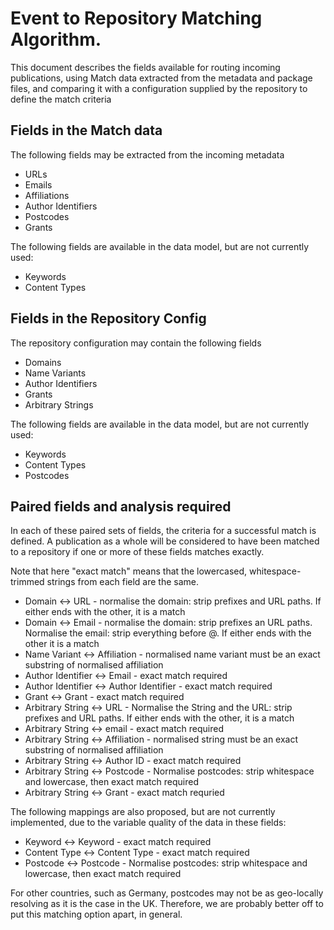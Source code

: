 # Event to Repository Matching Algorithm.

This document describes the fields available for routing incoming publications, using Match data extracted from the
metadata and package files, and comparing it with a configuration supplied by the repository to define the match criteria

## Fields in the Match data

The following fields may be extracted from the incoming metadata

* URLs
* Emails
* Affiliations
* Author Identifiers
* Postcodes
* Grants

The following fields are available in the data model, but are not currently used:

* Keywords
* Content Types

## Fields in the Repository Config

The repository configuration may contain the following fields

* Domains
* Name Variants
* Author Identifiers
* Grants
* Arbitrary Strings

The following fields are available in the data model, but are not currently used:

* Keywords
* Content Types
* Postcodes

## Paired fields and analysis required

In each of these paired sets of fields, the criteria for a successful match is defined.  A publication as a whole
will be considered to have been matched to a repository if one or more of these fields matches exactly.

Note that here "exact match" means that the lowercased, whitespace-trimmed strings from each field are the same.

* Domain <-> URL - normalise the domain: strip prefixes and URL paths.  If either ends with the other, it is a match
* Domain <-> Email - normalise the domain: strip prefixes an URL paths.  Normalise the email: strip everything before @.  If either ends with the other it is a match
* Name Variant <-> Affiliation - normalised name variant must be an exact substring of normalised affiliation
* Author Identifier <-> Email - exact match required
* Author Identifier <-> Author Identifier - exact match required
* Grant <-> Grant - exact match required
* Arbitrary String <-> URL - Normalise the String and the URL: strip prefixes and URL paths.  If either ends with the other, it is a match
* Arbitrary String <-> email - exact match required
* Arbitrary String <-> Affiliation - normalised string must be an exact substring of normalised affiliation
* Arbitrary String <-> Author ID - exact match required
* Arbitrary String <-> Postcode - Normalise postcodes: strip whitespace and lowercase, then exact match required
* Arbitrary String <-> Grant - exact match requried

The following mappings are also proposed, but are not currently implemented, due to the variable quality of the data
in these fields:

* Keyword <-> Keyword - exact match required
* Content Type <-> Content Type - exact match required
* Postcode <-> Postcode - Normalise postcodes: strip whitespace and lowercase, then exact match required

For other countries, such as Germany, postcodes may not be as geo-locally resolving as it is the case in the UK.  Therefore, we are probably better off to put this matching option apart, in general.
